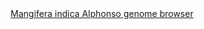 <div id="Mangifera_indica_Alphonso_genome_browser" align="center">
  <a href="https://ink-blot.github.io/?sessionURL=blob:zZVbb6M4FID_yspPuxIhXAKEvJF7MklIcyFJR6PIgAE3gAk2hKTqf18308xotdW2Xe2lEkJgjjnn.PsMj6BEOcUkBS2giLImakAANCKnJUyyGM1ggihoBTCmSAA5ClCOUg.B1iMIIGVwvZjwiRFjGW3V6z4MaiFKSYI9KlJVhFmNkoJFiIfWFBEm8EJSeKKiRxIezGAdxllEUkrq0PMQpTWpnqE03J8gP92e7a.vRPukiBm.Zt3zInhhvhhAXi1OfVS9Uch7MofGUD1Mlexeq.7SZk9es915CUnfbV8cb_NgnybHzsKfb7.MBwHFqxJ1G7FpRViXRslwFhZ5VvemHeodFX21iQajcNLf9h8U11pjmuiys9WqYS.PZ7v5pfJVK2YpOR8vXybYroblUNdHVc4bwuBJADHxCr7swIty2WhpgtRsCA3NrD1faYKpmbztnGDQ.vpNACyH3oFHf30E7JxxNoCiY3HFJACS.ygHrZopSYZsmorWMBqSacpPwiMo8vgfhpfAlNPAe.RjtvcJEynJGecUBoEqhhdeT4DjKzue.O3gT0TWNzwqVfNM2Wau314d7c2d7of.HQpKy.nNKFvNLmg8k9VqDZ32ZtuYj2WPWImSTCplvtFE5mLe0btbD0ieQMZDn4f4_QtZmKaEQfa8XwUQIRxGPMaQBOCRmHDOIA_dXyXhF37ImvQbDyoxxS6OMTtveEpyAi1V0fSG_EMN9d9R4cfuXS4WTaUpm011L.85fsY_If6ephkVeTdi6QV_MuPDcz.RKKq6yOXQmPlOFtnLKrVdrays8xTvnPCycfCSWcWU.H19um7iQdWxy2B2p0zktHQLVNDDH0X5.CrevOEjP7UpYY5hyl7VQTZMQ_kLgV40afwvmjyDjf.2KK_N_kSqXFDTsSxIZ6cxdY_t3bHskvlU63R6Y3l.GQzs.8UlVAtf3iWHkal302CumRprx.69dFSl9YdUeXUlPy6L3JB0421btP_QFtGFyTu0eAn7RPw3sFRIs1p17XTYG.qaXLnQGhm9Qu.T7mqZtTMjOW579oM2oPKWnhv25hBZm1NimQ522jbv6C3.t7W5gf5.e_uZxDhME3RF_cJNf_r29Ds-">Mangifera indica Alphonso genome browser</a>
</div>
